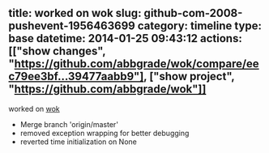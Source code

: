 title: worked on wok
slug: github-com-2008-pushevent-1956463699
category: timeline
type: base
datetime: 2014-01-25 09:43:12
actions: [["show changes", "https://github.com/abbgrade/wok/compare/eec79ee3bf...39477aabb9"], ["show project", "https://github.com/abbgrade/wok"]]
---
worked on [wok](https://github.com/abbgrade/wok)

 - Merge branch 'origin/master'
 - removed exception wrapping for better debugging
 - reverted time initialization on None
